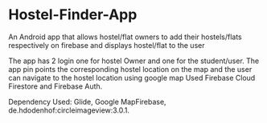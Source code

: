 # Hostel-Finder-App
An Android app that allows hostel/flat owners to add their hostels/flats respectively on firebase and displays hostel/flat to the user

The  app has 2 login one for hostel Owner and one for the student/user.
The app pin points the corresponding hostel location on the map and the user can navigate to the hostel location using google map
Used Firebase Cloud Firestore and Firebase Auth.
 
 Dependency Used:
 Glide,
  Google MapFirebase,
  de.hdodenhof:circleimageview:3.0.1.
 
